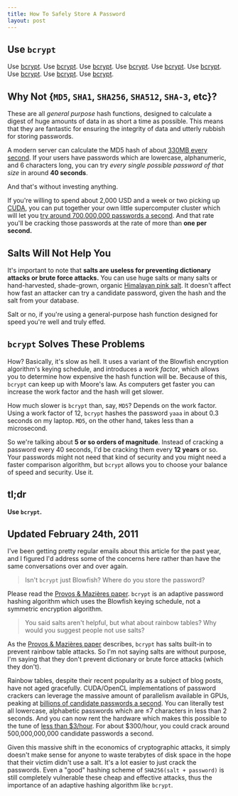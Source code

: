 ```yaml
---
title: How To Safely Store A Password
layout: post
---
```


Use `bcrypt`
------------

Use [bcrypt](http://www.usenix.org/events/usenix99/provos.html).
Use [bcrypt](https://github.com/codahale/bcrypt-ruby).
Use [bcrypt](http://pypi.python.org/pypi/py-bcrypt/).
Use [bcrypt](http://derekslager.com/blog/posts/2007/10/bcrypt-dotnet-strong-password-hashing-for-dotnet-and-mono.ashx).
Use [bcrypt](http://www.mindrot.org/projects/jBCrypt/).
Use [bcrypt](http://p3rl.org/Authen::Passphrase::BlowfishCrypt).
Use [bcrypt](http://www.openwall.com/crypt/).
Use [bcrypt](http://www.openwall.com/phpass/).
Use [bcrypt](https://github.com/smarkets/erlang-bcrypt).


Why Not {`MD5`, `SHA1`, `SHA256`, `SHA512`, `SHA-3`, etc}?
----------------------------------------------------------

These are all *general purpose* hash functions, designed to calculate a digest
of huge amounts of data in as short a time as possible. This means that they are
fantastic for ensuring the integrity of data and utterly rubbish for storing
passwords.

A modern server can calculate the MD5 hash of about
[330MB every second](http://www.cryptopp.com/benchmarks-amd64.html). If your
users have passwords which are lowercase, alphanumeric, and 6 characters long,
you can try *every single possible password of that size* in around
**40 seconds**.

And that's without investing anything.

If you're willing to spend about 2,000 USD and a week or two picking up
[CUDA](http://www.nvidia.com/object/cuda_home.html), you can put together your
own little supercomputer cluster which will let you
[try around 700,000,000 passwords a second](http://www.win.tue.nl/cccc/sha-1-challenge.html).
And that rate you'll be cracking those passwords at the rate of more than **one
per second.**


Salts Will Not Help You
-----------------------

It's important to note that **salts are useless for preventing dictionary
attacks or brute force attacks.** You can use huge salts or many salts or
hand-harvested, shade-grown, organic [Himalayan pink salt](http://en.wikipedia.org/wiki/Himalayan_salt).
It doesn't affect how fast an attacker can try a candidate password, given the
hash and the salt from your database.

Salt or no, if you're using a general-purpose hash function designed for speed
you're well and truly effed.


`bcrypt` Solves These Problems
------------------------------

How? Basically, it's slow as hell. It uses a variant of the Blowfish
encryption algorithm's keying schedule, and introduces a *work factor*, which
allows you to determine how expensive the hash function will be. Because of
this, `bcrypt` can keep up with Moore's law. As computers get faster you can
increase the work factor and the hash will get slower.

How much slower is `bcrypt` than, say, `MD5`? Depends on the work factor. Using
a work factor of 12, `bcrypt` hashes the password `yaaa` in about 0.3 seconds on
my laptop. `MD5`, on the other hand, takes less than a microsecond.

So we're talking about **5 or so orders of magnitude**. Instead of cracking a
password every 40 seconds, I'd be cracking them every **12 years** or so. Your
passwords might not need that kind of security and you might need a faster
comparison algorithm, but `bcrypt` allows you to choose your balance of speed
and security. Use it.


tl;dr
-----

**Use `bcrypt`.**


Updated February 24th, 2011
---------------------------

I've been getting pretty regular emails about this article for the past year, and I figured I'd address some of the concerns here rather than have the same conversations over and over again.

> Isn't `bcrypt` just Blowfish? Where do you store the password?

Please read the [Provos & Mazières paper](http://www.usenix.org/events/usenix99/provos.html). `bcrypt` is an adaptive password hashing algorithm which uses the Blowfish keying schedule, not a symmetric encryption algorithm.

> You said salts aren't helpful, but what about rainbow tables? Why would you suggest people not use salts?

As the [Provos & Mazières paper](http://www.usenix.org/events/usenix99/provos.html) describes, `bcrypt` has salts built-in to prevent rainbow table attacks. So I'm not saying salts are without purpose, I'm saying that they don't prevent dictionary or brute force attacks (which they don't).

Rainbow tables, despite their recent popularity as a subject of blog posts, have not aged gracefully. CUDA/OpenCL implementations of password crackers can leverage the massive amount of parallelism available in GPUs, peaking at [billions of candidate passwords a second](http://www.golubev.com/hashgpu.htm). You can literally test all lowercase, alphabetic passwords which are ≤7 characters in less than 2 seconds. And you can now rent the hardware which makes this possible to the tune of [less than $3/hour](http://aws.amazon.com/ec2/#pricing). For about $300/hour, you could crack around 500,000,000,000 candidate passwords a second.

Given this massive shift in the economics of cryptographic attacks, it simply doesn't make sense for anyone to waste terabytes of disk space in the hope that their victim didn't use a salt. It's a lot easier to just crack the passwords. Even a "good" hashing scheme of `SHA256(salt + password)` is still completely vulnerable these cheap and effective attacks, thus the importance of an adaptive hashing algorithm like `bcrypt`.
